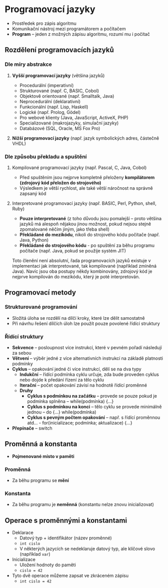 # Programovací jazyky
- Prostředek pro zápis algoritmu
- Komunikační nástroj mezi programátorem a počítačem
- **Program** – jeden z možných zápisu algoritmu, rozumí mu i počítač

## Rozdělení programovacích jazyků

### Dle míry abstrakce
1. **Vyšší programovací jazyky** (většina jazyků)
	- Procedurální (imperativní) 
	- Strukturované (např. C, BASIC, Cobol) 
	- Objektově orientované (např. Smalltalk, Java) 
	- Neprocedurální (deklarativní) 
	- Funkcionální (např. Lisp, Haskell)
	- Logické (např. Prolog, Gödel)
	- Pro webové klienty (Java, JavaScript, ActiveX, PHP)
	- Specializované (makrojazyky, simulační jazyky)
    - Databázové (SQL, Oracle, MS Fox Pro)

1. **Nižší programovací jazyky** (např. jazyk symbolických adres, částečně VHDL) 

### Dle způsobu překladu a spuštění
1. Kompilované programovací jazyky (např. Pascal, C, Java, Cobol) 
	- Před spuštěním jsou nejprve kompletně přeloženy **kompilátorem (zdrojový kód přeložen do strojového)**
	- Výsledkem je větší rychlost, ale také větší náročnost na správně 	zapsaný kód 
1. Interpretované programovací jazyky (např. BASIC, Perl, Python, shell, Ruby) 
	- **Pouze interpretované** (z toho důvodu jsou pomalejší – proto většina jazyků má alespoň nějakou jinou možnost, pokud nejsou stejně zpomalované něčím jiným, jako třeba shell) 
	- **Překládané do mezikódu**, nikoli do strojového kódu počítače (např. Java, Python) 
	- **Překládané do strojového kódu** - po spuštění za běhu programu počítače (např. Java, pokud se použije systém JIT) 

	Toto členění není absolutní, řada programovacích jazyků existuje v implementaci jak interpretované, tak kompilované (například zmíněná Java). Navíc jsou oba postupy někdy kombinovány, zdrojový kód je nejprve kompilován do mezikódu, který je poté interpretován.

## Programovací metody
###	Strukturované programování
-	Složitá úloha se rozdělí na dílčí kroky, které lze dělit samostatně
-	Při návrhu řešení dílčích úloh lze použít pouze povolené řídící struktury

### Řídící struktury
-	**Sekvence** – posloupnost více instrukcí, které v pevném pořadí následují za sebou
-	**Větvení** – výběr jedné z více alternativních instrukcí na základě platnosti podmínky
-	**Cyklus** – opakování jedné či více instrukcí, dělí se na dva typy
    - **Indukční** – řídící podmínka cyklu určuje, zda bude proveden cyklus nebo dojde k předání řízení za tělo cyklu
    - **Iterační** – počet opakování závisí na hodnotě řídící proměnné
    -	**Druhy**
	      - **Cyklus s podmínkou na začátku** – provede se pouze pokud je podmínka splněna – while(podmínka) {…}
	      - **Cyklus s podmínkou na konci** – tělo cyklu se provede minimálně jednou – do {…} while(podmínka)
	      - **Cyklus s pevným počtem opakování** – např. s řídící proměnnou atd… - for(inicializace; podmínka; aktualizace) {…}
-	**Přepínače** – switch

## Proměnná a konstanta
- **Pojmenované místo v paměti**

### Proměnná
- Za běhu programu se **mění**

### Konstanta
- Za běhu programu je **neměnná** (konstantu nelze znovu inicializovat)

## Operace s proměnnými a konstantami
- Deklarace
	- Datový typ + identifikátor (název proměnné)
	- `int cislo`
	- V některých jazycích se nedeklaruje datový typ, ale klíčové slovo (například `var`)
- Inicializace
	- Uložení hodnoty do paměti
	- `cislo = 42`
- Tyto dvě operace můžeme zapsat ve zkráceném zápisu
	- `int cislo = 42`
